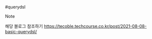 #querydsl 

> [!note] 
> 해당 블로그 참조하기 https://tecoble.techcourse.co.kr/post/2021-08-08-basic-querydsl/

